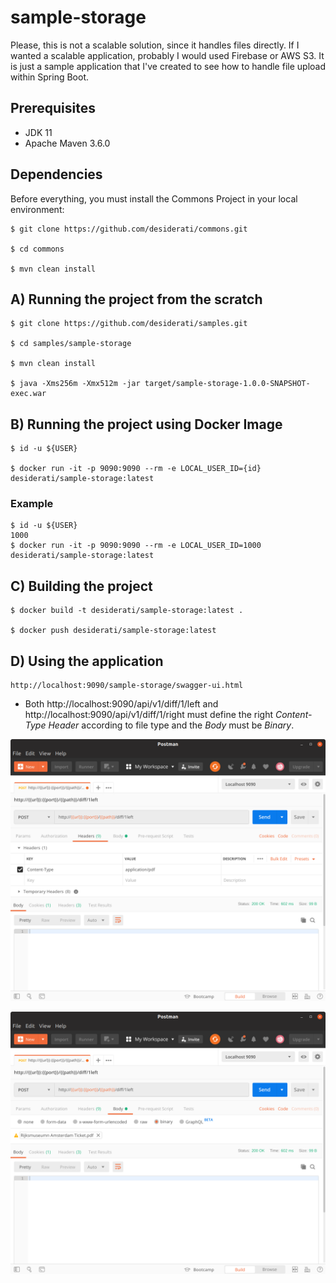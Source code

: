 # sample-storage

Please, this is not a scalable solution, since it handles files directly. If I wanted a scalable application, 
probably I would used Firebase or AWS S3. It is just a sample application that I've created to see how to handle file 
upload within Spring Boot.

## Prerequisites

* JDK 11
* Apache Maven 3.6.0

## Dependencies 

Before everything, you must install the Commons Project in your local environment:
```
$ git clone https://github.com/desiderati/commons.git

$ cd commons

$ mvn clean install
```

## A) Running the project from the scratch
```
$ git clone https://github.com/desiderati/samples.git

$ cd samples/sample-storage

$ mvn clean install

$ java -Xms256m -Xmx512m -jar target/sample-storage-1.0.0-SNAPSHOT-exec.war
```

## B) Running the project using Docker Image
```
$ id -u ${USER}

$ docker run -it -p 9090:9090 --rm -e LOCAL_USER_ID={id} desiderati/sample-storage:latest 
```

### Example
```
$ id -u ${USER}
1000
$ docker run -it -p 9090:9090 --rm -e LOCAL_USER_ID=1000 desiderati/sample-storage:latest 
```

## C) Building the project 
```
$ docker build -t desiderati/sample-storage:latest .

$ docker push desiderati/sample-storage:latest
```

## D) Using the application
```
http://localhost:9090/sample-storage/swagger-ui.html
```

* Both http://localhost:9090/api/v1/diff/1/left and http://localhost:9090/api/v1/diff/1/right must define 
the right _Content-Type Header_ according to file type and the _Body_ must be _Binary_.

![Content-Type Configuration](postman-content-type.png)

![Body Configuration](postman-body.png)
